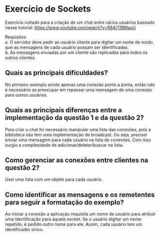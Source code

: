 # Exercício de Sockets  
  
Exercício voltado para a criação de um chat entre vários usuários baseado nesse tutorial: https://www.youtube.com/watch?v=R84rTfBMaoU

Requisitos:  
a. O servidor deve pedir ao usuário cliente para digitar um nome de modo que as mensagens de cada usuário possam ser identificadas.  
b. As mensagens enviadas por um cliente são replicadas para todos os outros clientes.  

## Quais as principais dificuldades?  
No primeiro exemplo existe apenas uma conexão ponta a ponta, então não é necessário se preocupar em repassar uma mensagem de uma conexão para outros usuários.  

## Quais as principais diferenças entre a implementação da questão 1 e da questão 2?  
Para criar o chat foi necessário manipular uma lista das conexões, pois a biblioteca não tem uma implementação de broadcast. Ou seja, precisei enviar uma mensagem para cada usuário na lista de conexões.
Com isso surgiu a complexidade de adicionar/deletar/buscar na lista.

## Como gerenciar as conexões entre clientes na questão 2?  
Usei uma lista com um objeto para cada usuário.  

## Como identificar as mensagens e os remetentes para seguir a formatação do exemplo?  
Ao iniciar a conexão a aplicação requisita um nome de usuário para atribuir uma identificação para aquele socket. Se o usuário digitar um nome repetido, é pedido outro nome para ele. Assim, cada usuário tem um identificador único.

